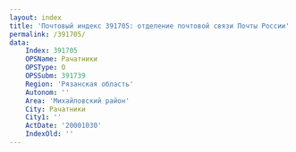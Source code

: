 ```yaml
---
layout: index
title: 'Почтовый индекс 391705: отделение почтовой связи Почты России'
permalink: /391705/
data:
    Index: 391705
    OPSName: Рачатники
    OPSType: О
    OPSSubm: 391739
    Region: 'Рязанская область'
    Autonom: ''
    Area: 'Михайловский район'
    City: Рачатники
    City1: ''
    ActDate: '20001030'
    IndexOld: ''
---
```

